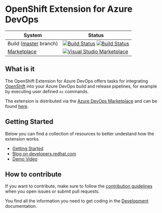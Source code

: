 # OpenShift Extension for Azure DevOps

| System                                                                                                  | Status                                                                                                                                                                                                                                                                                                                                                                                                                                                                                                                                                                                                                                                          |
| ------------------------------------------------------------------------------------------------------- | --------------------------------------------------------------------------------------------------------------------------------------------------------------------------------------------------------------------------------------------------------------------------------------------------------------------------------------------------------------------------------------------------------------------------------------------------------------------------------------------------------------------------------------------------------------------------------------------------------------------------------------------------------------- |
| Build ([master](https://github.com/redhat-developer/openshift-vsts/tree/master) branch)                          | [![Build Status](https://dev.azure.com/redhat-developer/openshift-vsts/_apis/build/status/redhat-developer.openshift-vsts?branchName=master)](https://dev.azure.com/redhat-developer/openshift-vsts/_build/latest?definitionId=2&branchName=master) [![Build Status](https://travis-ci.org/redhat-developer/openshift-vsts.svg?branch=master)](https://travis-ci.org/redhat-developer/openshift-vsts) |
| [Marketplace](https://marketplace.visualstudio.com/items?itemName=redhat.openshift-vsts) | [![Visual Studio Marketplace](https://vsmarketplacebadge.apphb.com/version/redhat.openshift-vsts.svg)](https://marketplace.visualstudio.com/items?itemName=redhat.openshift-vsts) 

## What is it

The OpenShift Extension for Azure DevOps offers tasks for integrating [OpenShift](https://github.com/openshift/origin) into your Azure DevOps build and release pipelines, for example by executing user defined `oc` commands.

The extension is distributed via the [Azure DevOps Marketplace](https://marketplace.visualstudio.com/azuredevops) and can be found [here](https://marketplace.visualstudio.com/items?itemName=redhat.openshift-vsts).

## Getting Started

Below you can find a collection of resources to better undestand how the extension works.

* [Getting Started](./docs/getting-started.md)
* [Blog on developers.redhat.com](https://developers.redhat.com/blog/2019/12/05/introduction-to-the-red-hat-openshift-deployment-extension-for-microsoft-azure-devops/)
* [Demo Video](https://www.youtube.com/watch?v=RBwpedmkvow)


## How to contribute

If you want to contribute, make sure to follow the [contribution guidelines](./CONTRIBUTING.md) when you open issues or submit pull requests.

You find all the information you need to get coding in the [Development](./docs/development.md) documentation.

